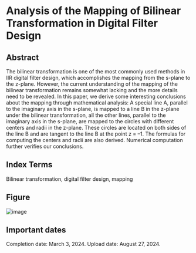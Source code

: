 # Analysis of the Mapping of Bilinear Transformation in Digital Filter Design
## Abstract
The bilinear transformation is one of the most commonly used methods in IIR digital filter design, which accomplishes the mapping from the s-plane to the z-plane. However, the current understanding of the mapping of the bilinear transformation remains somewhat lacking and the more details need 
to be revealed. In this paper, we derive some interesting conclusions about the mapping through mathematical analysis: A special line A, parallel to 
the imaginary axis in the s-plane, is mapped to a line B in the z-plane under the bilinear transformation, all the other lines, parallel to the 
imaginary axis in the s-plane, are mapped to the circles with different centers and radii in the z-plane. These circles are located on both sides 
of the line B and are tangent to the line B at the point z = –1. The formulas for computing the centers and radii are also derived. Numerical 
computation further verifies our conclusions.
## Index Terms
Bilinear transformation, digital filter design, mapping
## Figure
![image](https://github.com/user-attachments/assets/8df338a8-6964-46a7-bd3a-127cdbd9287f)
## Important dates
Completion date: March 3, 2024.
Upload date: August 27, 2024.
